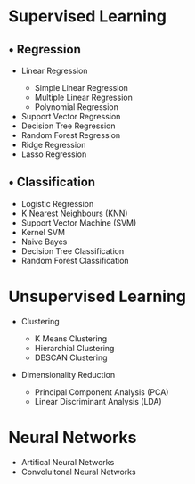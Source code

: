 # Supervised Learning
   ## • Regression
   <ul>
     <li>Linear Regression</li>
    <ul style="list-style-type:circle">
         <li>Simple Linear Regression</li>
         <li>Multiple Linear Regression</li>
         <li>Polynomial Regression</li>
    </ul>
     <li>Support Vector Regression</li>
     <li>Decision Tree Regression</li>
     <li>Random Forest Regression</li>
     <li>Ridge Regression</li>
     <li>Lasso Regression</li>
   </ul>
   
   ## • Classification
   <ul>
    <li>Logistic Regression</li>
    <li>K Nearest Neighbours (KNN)</li>
    <li>Support Vector Machine (SVM)</li>
    <li>Kernel SVM</li>
    <li>Naive Bayes</li>
    <li>Decision Tree Classification</li>
    <li>Random Forest Classification</li>
   </ul>
   
# Unsupervised Learning
   <ul>
     <li>Clustering</li>
    <ul style="list-style-type:circle">
         <li>K Means Clustering</li>
         <li>Hierarchial Clustering</li>
         <li>DBSCAN Clustering</li>
   </ul>
   </ul>
   <ul>
     <li>Dimensionality Reduction</li>
    <ul style="list-style-type:circle">
         <li>Principal Component Analysis (PCA)</li>
         <li>Linear Discriminant Analysis (LDA)</li>
   </ul>
   </ul>
   
# Neural Networks
<ul>
    <li>Artifical Neural Networks</li>
    <li>Convoluitonal Neural Networks</li>
</ul>
